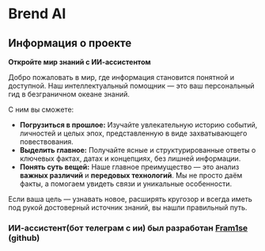 # Brend AI

## Информация о проекте

**Откройте мир знаний с ИИ-ассистентом**

Добро пожаловать в мир, где информация становится понятной и доступной. Наш интеллектуальный помощник — это ваш персональный гид в безграничном океане знаний.

С ним вы сможете:
*   **Погрузиться в прошлое:** Изучайте увлекательную историю событий, личностей и целых эпох, представленную в виде захватывающего повествования.
*   **Выделить главное:** Получайте ясные и структурированные ответы о ключевых фактах, датах и концепциях, без лишней информации.
*   **Понять суть вещей:** Наше главное преимущество — это анализ **важных различий** и **передовых технологий**. Мы не просто даём факты, а помогаем увидеть связи и уникальные особенности.

Если ваша цель — узнавать новое, расширять кругозор и всегда иметь под рукой достоверный источник знаний, вы нашли правильный путь.

### ИИ-ассистент(бот телеграм с ии) был разработан [Fram1se](https://github.com/Fram1se) (github)